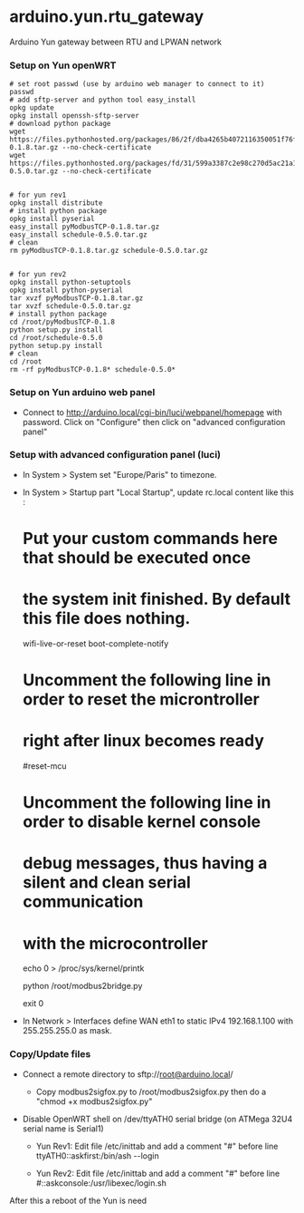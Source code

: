 # arduino.yun.rtu_gateway
Arduino Yun gateway between RTU and LPWAN network


### Setup on Yun openWRT

    # set root passwd (use by arduino web manager to connect to it)
    passwd
    # add sftp-server and python tool easy_install
    opkg update
    opkg install openssh-sftp-server
    # download python package
    wget https://files.pythonhosted.org/packages/86/2f/dba4265b4072116350051f76fc57fe22b1fb24ee253ba581cd18f35038e6/pyModbusTCP-0.1.8.tar.gz --no-check-certificate
    wget https://files.pythonhosted.org/packages/fd/31/599a3387c2e98c270d5ac21a1575f3eb60a3712c192a0ca97a494a207739/schedule-0.5.0.tar.gz --no-check-certificate


    # for yun rev1
    opkg install distribute
    # install python package
    opkg install pyserial
    easy_install pyModbusTCP-0.1.8.tar.gz
    easy_install schedule-0.5.0.tar.gz
    # clean
    rm pyModbusTCP-0.1.8.tar.gz schedule-0.5.0.tar.gz


    # for yun rev2
    opkg install python-setuptools
    opkg install python-pyserial
    tar xvzf pyModbusTCP-0.1.8.tar.gz
    tar xvzf schedule-0.5.0.tar.gz
    # install python package
    cd /root/pyModbusTCP-0.1.8
    python setup.py install
    cd /root/schedule-0.5.0
    python setup.py install
    # clean
    cd /root
    rm -rf pyModbusTCP-0.1.8* schedule-0.5.0*


### Setup on Yun arduino web panel

- Connect to http://arduino.local/cgi-bin/luci/webpanel/homepage with password. Click
on "Configure" then click on "advanced configuration panel"


### Setup with advanced configuration panel (luci)

- In System > System set "Europe/Paris" to timezone.

- In System > Startup part "Local Startup", update rc.local content like this :

    # Put your custom commands here that should be executed once
    # the system init finished. By default this file does nothing.

    wifi-live-or-reset
    boot-complete-notify

    # Uncomment the following line in order to reset the microntroller
    # right after linux becomes ready

    #reset-mcu

    # Uncomment the following line in order to disable kernel console
    # debug messages, thus having a silent and clean serial communication
    # with the microcontroller

    echo 0 > /proc/sys/kernel/printk

    python /root/modbus2bridge.py

    exit 0

- In Network > Interfaces define WAN eth1 to static IPv4 192.168.1.100 with 255.255.255.0 as mask.


### Copy/Update files

- Connect a remote directory to sftp://root@arduino.local/

  - Copy modbus2sigfox.py to /root/modbus2sigfox.py then do a "chmod +x modbus2sigfox.py"

- Disable OpenWRT shell on /dev/ttyATH0 serial bridge (on ATMega 32U4 serial name is Serial1)

  - Yun Rev1: Edit file /etc/inittab and add a comment "#" before line ttyATH0::askfirst:/bin/ash --login

  - Yun Rev2: Edit file /etc/inittab and add a comment "#" before line #::askconsole:/usr/libexec/login.sh

After this a reboot of the Yun is need
